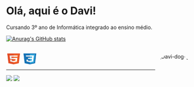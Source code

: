 # Olá, aqui é o Davi!

Cursando 3º ano de Informática integrado ao ensino médio.

[![Anurag's GitHub stats](https://github-readme-stats.vercel.app/api?username=Pongo013&theme=transparent&count-private=true&show_icons=true)](https://github.com/anuraghazra/github-readme-stats)

<div style="display: inline_block"><br>
<img align="center" alt="Davi-HTML" height="30" width="40" src="https://raw.githubusercontent.com/devicons/devicon/master/icons/html5/html5-original.svg">
<img align="center" alt="Davi-CSS" height="30" width="40" src="https://raw.githubusercontent.com/devicons/devicon/master/icons/css3/css3-original.svg">
<img align="right" alt="Davi-dog-gif" height="150" style="border-radius:50px;" 
src="https://media.giphy.com/media/O437Mm7sg3FDK0Ov6A/giphy.gif">
</div>
<hr/>
<div style="display: inline_block">
<a href = "mailto:davirochasena1304@gmail.com"><img 
src="https://img.shields.io/badge/-Gmail-%23333?style=for-the-badge&logo=gmail&logoColor=white" target="_blank"></a>
<a href="https://www.linkedin.com/in/davi-rocha-6018b6248" target="_blank"><img 
src="https://img.shields.io/badge/-LinkedIn-%230077B5?style=for-the-badge&logo=linkedin&logoColor=white" target="_blank"></a> 
</div>
